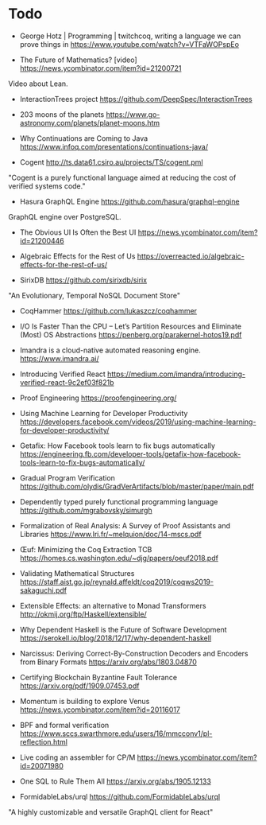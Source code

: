 # Todo

* George Hotz | Programming | twitchcoq, writing a language we can prove things in
https://www.youtube.com/watch?v=VTFaWOPspEo

* The Future of Mathematics? [video]
https://news.ycombinator.com/item?id=21200721

Video about Lean.

* InteractionTrees project
https://github.com/DeepSpec/InteractionTrees

* 203 moons of the planets
https://www.go-astronomy.com/planets/planet-moons.htm

* Why Continuations are Coming to Java
https://www.infoq.com/presentations/continuations-java/

* Cogent
http://ts.data61.csiro.au/projects/TS/cogent.pml

"Cogent is a purely functional language aimed at reducing the cost of verified systems code."

* Hasura GraphQL Engine
https://github.com/hasura/graphql-engine

GraphQL engine over PostgreSQL.

* The Obvious UI Is Often the Best UI
https://news.ycombinator.com/item?id=21200446

* Algebraic Effects for the Rest of Us
https://overreacted.io/algebraic-effects-for-the-rest-of-us/

* SirixDB
https://github.com/sirixdb/sirix

"An Evolutionary, Temporal NoSQL Document Store"

* CoqHammer
https://github.com/lukaszcz/coqhammer

* I/O Is Faster Than the CPU – Let’s Partition Resources and Eliminate (Most) OS Abstractions
https://penberg.org/parakernel-hotos19.pdf

* Imandra is a cloud-native automated reasoning engine.
https://www.imandra.ai/

* Introducing Verified React
https://medium.com/imandra/introducing-verified-react-9c2ef03f821b

* Proof Engineering
https://proofengineering.org/

* Using Machine Learning for Developer Productivity
https://developers.facebook.com/videos/2019/using-machine-learning-for-developer-productivity/

* Getafix: How Facebook tools learn to fix bugs automatically
https://engineering.fb.com/developer-tools/getafix-how-facebook-tools-learn-to-fix-bugs-automatically/

* Gradual Program Verification
https://github.com/olydis/GradVerArtifacts/blob/master/paper/main.pdf

* Dependently typed purely functional programming language
https://github.com/mgrabovsky/simurgh

* Formalization of Real Analysis: A Survey of Proof Assistants and Libraries
https://www.lri.fr/~melquion/doc/14-mscs.pdf

* Œuf: Minimizing the Coq Extraction TCB
https://homes.cs.washington.edu/~djg/papers/oeuf2018.pdf

* Validating Mathematical Structures
https://staff.aist.go.jp/reynald.affeldt/coq2019/coqws2019-sakaguchi.pdf

* Extensible Effects: an alternative to Monad Transformers
http://okmij.org/ftp/Haskell/extensible/

* Why Dependent Haskell is the Future of Software Development
https://serokell.io/blog/2018/12/17/why-dependent-haskell

* Narcissus: Deriving Correct-By-Construction Decoders and Encoders from Binary Formats
https://arxiv.org/abs/1803.04870

* Certifying Blockchain Byzantine Fault Tolerance
https://arxiv.org/pdf/1909.07453.pdf

* Momentum is building to explore Venus
https://news.ycombinator.com/item?id=20116017

* BPF and formal verification
https://www.sccs.swarthmore.edu/users/16/mmcconv1/pl-reflection.html

* Live coding an assembler for CP/M
https://news.ycombinator.com/item?id=20071980

* One SQL to Rule Them All
https://arxiv.org/abs/1905.12133

* FormidableLabs/urql
https://github.com/FormidableLabs/urql

"A highly customizable and versatile GraphQL client for React"
